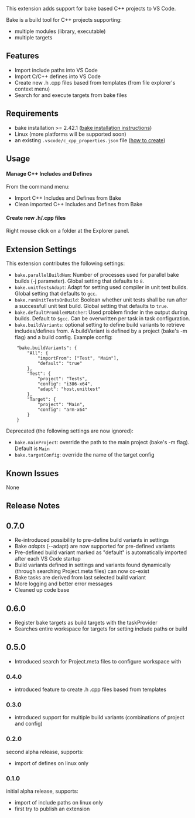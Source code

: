 This extension adds support for bake based C++ projects to VS Code.

Bake is a build tool for C++ projects supporting:
- multiple modules (library, executable)
- multiple targets

## Features

- Import include paths into VS Code
- Import C/C++ defines into VS Code
- Create new .h .cpp files based from templates (from file explorer's context menu)
- Search for and execute targets from bake files

## Requirements

- bake installation >= 2.42.1 ([bake installation instructions](https://esrlabs.github.io/bake/install/install_bake.html#how-to-install-bake))
- Linux (more platforms will be supported soon)
- an existing `.vscode/c_cpp_properties.json` file ([how to create](https://code.visualstudio.com/docs/languages/cpp#_intellisense))

## Usage

#### Manage C++ Includes and Defines

From the command menu:
- Import C++ Includes and Defines from Bake
- Clean imported C++ Includes and Defines from Bake

#### Create new .h/.cpp files

Right mouse click on a folder at the Explorer panel.

## Extension Settings

This extension contributes the following settings:
* `bake.parallelBuildNum`: Number of processes used for parallel bake builds (-j parameter). Global setting that defaults to `8`.
* `bake.unitTestsAdapt`: Adapt for setting used compiler in unit test builds. Global setting that defaults to  `gcc`.
* `bake.runUnitTestsOnBuild`: Boolean whether unit tests shall be run after a successfull unit test build. Global setting that defaults to `true`.
* `bake.defaultPromblemMatcher`: Used problem finder in the output during builds. Default to `$gcc`. Can be overwritten per task in task configuration.
* `bake.buildVariants`: optional setting to define build variants to retrieve includes/defines from. A buildVariant is defined by a project (bake's -m flag) and a build config. Example config:

```
    "bake.buildVariants": {
        "All": {
            "importFrom": ["Test", "Main"],
            "default": "true"
        },
        "Test": {
            "project": "Tests",
            "config": "i386-x64",
            "adapt": "host,unittest"
        },
        "Target": {
            "project": "Main",
            "config": "arm-x64"
        }
    }

```


Deprecated (the following settings are now ignored):
* `bake.mainProject`: override the path to the main project (bake's -m flag). Default is `Main`
* `bake.targetConfig`: override the name of the target config

## Known Issues

None

## Release Notes
## 0.7.0
 - Re-introduced possibility to pre-define build variants in settings
 - Bake _adapts_ (--adapt) are now supported for pre-defined variants
 - Pre-defined build variant marked as "default" is automatically imported after each VS Code startup
 - Build variants defined in settings and variants found dynamically (through searching Project.meta files) can now co-exist
 - Bake tasks are derived from last selected build variant
 - More logging and better error messages
 - Cleaned up code base

## 0.6.0
- Register bake targets as build targets with the taskProvider
- Searches entire workspace for targets for setting include paths or build

## 0.5.0
- Introduced search for Project.meta files to configure workspace with

### 0.4.0
- introduced feature to create .h .cpp files based from templates

### 0.3.0
- introduced support for multiple build variants (combinations of project and config)

### 0.2.0

second alpha release, supports:
- import of defines  on linux only

### 0.1.0

initial alpha release, supports:
- import of include paths on linux only
- first try to publish an extension